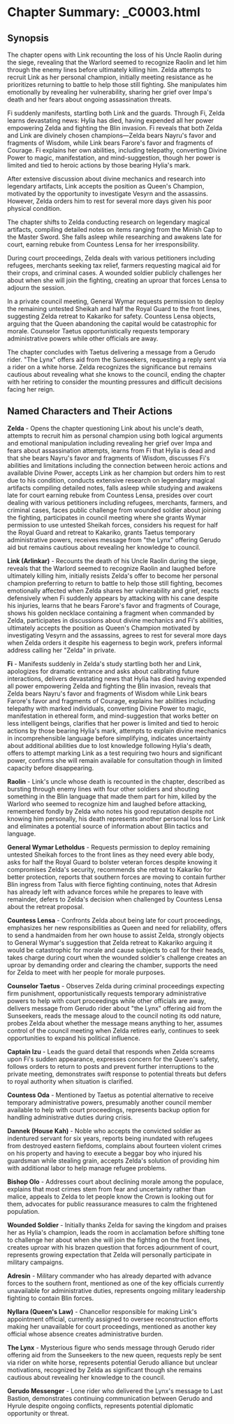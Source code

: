 # Chapter Summary: _C0003.html

## Synopsis

The chapter opens with Link recounting the loss of his Uncle Raolin during the siege, revealing that the Warlord seemed to recognize Raolin and let him through the enemy lines before ultimately killing him. Zelda attempts to recruit Link as her personal champion, initially meeting resistance as he prioritizes returning to battle to help those still fighting. She manipulates him emotionally by revealing her vulnerability, sharing her grief over Impa's death and her fears about ongoing assassination threats.

Fi suddenly manifests, startling both Link and the guards. Through Fi, Zelda learns devastating news: Hylia has died, having expended all her power empowering Zelda and fighting the Blin invasion. Fi reveals that both Zelda and Link are divinely chosen champions—Zelda bears Nayru's favor and fragments of Wisdom, while Link bears Farore's favor and fragments of Courage. Fi explains her own abilities, including telepathy, converting Divine Power to magic, manifestation, and mind-suggestion, though her power is limited and tied to heroic actions by those bearing Hylia's mark.

After extensive discussion about divine mechanics and research into legendary artifacts, Link accepts the position as Queen's Champion, motivated by the opportunity to investigate Vesyrn and the assassins. However, Zelda orders him to rest for several more days given his poor physical condition.

The chapter shifts to Zelda conducting research on legendary magical artifacts, compiling detailed notes on items ranging from the Minish Cap to the Master Sword. She falls asleep while researching and awakens late for court, earning rebuke from Countess Lensa for her irresponsibility.

During court proceedings, Zelda deals with various petitioners including refugees, merchants seeking tax relief, farmers requesting magical aid for their crops, and criminal cases. A wounded soldier publicly challenges her about when she will join the fighting, creating an uproar that forces Lensa to adjourn the session.

In a private council meeting, General Wymar requests permission to deploy the remaining untested Sheikah and half the Royal Guard to the front lines, suggesting Zelda retreat to Kakariko for safety. Countess Lensa objects, arguing that the Queen abandoning the capital would be catastrophic for morale. Counselor Taetus opportunistically requests temporary administrative powers while other officials are away.

The chapter concludes with Taetus delivering a message from a Gerudo rider. "The Lynx" offers aid from the Sunseekers, requesting a reply sent via a rider on a white horse. Zelda recognizes the significance but remains cautious about revealing what she knows to the council, ending the chapter with her retiring to consider the mounting pressures and difficult decisions facing her reign.

## Named Characters and Their Actions

**Zelda** - Opens the chapter questioning Link about his uncle's death, attempts to recruit him as personal champion using both logical arguments and emotional manipulation including revealing her grief over Impa and fears about assassination attempts, learns from Fi that Hylia is dead and that she bears Nayru's favor and fragments of Wisdom, discusses Fi's abilities and limitations including the connection between heroic actions and available Divine Power, accepts Link as her champion but orders him to rest due to his condition, conducts extensive research on legendary magical artifacts compiling detailed notes, falls asleep while studying and awakens late for court earning rebuke from Countess Lensa, presides over court dealing with various petitioners including refugees, merchants, farmers, and criminal cases, faces public challenge from wounded soldier about joining the fighting, participates in council meeting where she grants Wymar permission to use untested Sheikah forces, considers his request for half the Royal Guard and retreat to Kakariko, grants Taetus temporary administrative powers, receives message from "the Lynx" offering Gerudo aid but remains cautious about revealing her knowledge to council.

**Link (Arlinkar)** - Recounts the death of his Uncle Raolin during the siege, reveals that the Warlord seemed to recognize Raolin and laughed before ultimately killing him, initially resists Zelda's offer to become her personal champion preferring to return to battle to help those still fighting, becomes emotionally affected when Zelda shares her vulnerability and grief, reacts defensively when Fi suddenly appears by attacking with his cane despite his injuries, learns that he bears Farore's favor and fragments of Courage, shows his golden necklace containing a fragment when commanded by Zelda, participates in discussions about divine mechanics and Fi's abilities, ultimately accepts the position as Queen's Champion motivated by investigating Vesyrn and the assassins, agrees to rest for several more days when Zelda orders it despite his eagerness to begin work, prefers informal address calling her "Zelda" in private.

**Fi** - Manifests suddenly in Zelda's study startling both her and Link, apologizes for dramatic entrance and asks about calibrating future interactions, delivers devastating news that Hylia has died having expended all power empowering Zelda and fighting the Blin invasion, reveals that Zelda bears Nayru's favor and fragments of Wisdom while Link bears Farore's favor and fragments of Courage, explains her abilities including telepathy with marked individuals, converting Divine Power to magic, manifestation in ethereal form, and mind-suggestion that works better on less intelligent beings, clarifies that her power is limited and tied to heroic actions by those bearing Hylia's mark, attempts to explain divine mechanics in incomprehensible language before simplifying, indicates uncertainty about additional abilities due to lost knowledge following Hylia's death, offers to attempt marking Link as a test requiring two hours and significant power, confirms she will remain available for consultation though in limited capacity before disappearing.

**Raolin** - Link's uncle whose death is recounted in the chapter, described as bursting through enemy lines with four other soldiers and shouting something in the Blin language that made them part for him, killed by the Warlord who seemed to recognize him and laughed before attacking, remembered fondly by Zelda who notes his good reputation despite not knowing him personally, his death represents another personal loss for Link and eliminates a potential source of information about Blin tactics and language.

**General Wymar Letholdus** - Requests permission to deploy remaining untested Sheikah forces to the front lines as they need every able body, asks for half the Royal Guard to bolster veteran forces despite knowing it compromises Zelda's security, recommends she retreat to Kakariko for better protection, reports that southern forces are moving to contain further Blin ingress from Talus with fierce fighting continuing, notes that Adresin has already left with advance forces while he prepares to leave with remainder, defers to Zelda's decision when challenged by Countess Lensa about the retreat proposal.

**Countess Lensa** - Confronts Zelda about being late for court proceedings, emphasizes her new responsibilities as Queen and need for reliability, offers to send a handmaiden from her own house to assist Zelda, strongly objects to General Wymar's suggestion that Zelda retreat to Kakariko arguing it would be catastrophic for morale and cause subjects to call for their heads, takes charge during court when the wounded soldier's challenge creates an uproar by demanding order and clearing the chamber, supports the need for Zelda to meet with her people for morale purposes.

**Counselor Taetus** - Observes Zelda during criminal proceedings expecting firm punishment, opportunistically requests temporary administrative powers to help with court proceedings while other officials are away, delivers message from Gerudo rider about "the Lynx" offering aid from the Sunseekers, reads the message aloud to the council noting its odd nature, probes Zelda about whether the message means anything to her, assumes control of the council meeting when Zelda retires early, continues to seek opportunities to expand his political influence.

**Captain Izu** - Leads the guard detail that responds when Zelda screams upon Fi's sudden appearance, expresses concern for the Queen's safety, follows orders to return to posts and prevent further interruptions to the private meeting, demonstrates swift response to potential threats but defers to royal authority when situation is clarified.

**Countess Oda** - Mentioned by Taetus as potential alternative to receive temporary administrative powers, presumably another council member available to help with court proceedings, represents backup option for handling administrative duties during crisis.

**Dannek (House Kah)** - Noble who accepts the convicted soldier as indentured servant for six years, reports being inundated with refugees from destroyed eastern fiefdoms, complains about fourteen violent crimes on his property and having to execute a beggar boy who injured his guardsman while stealing grain, accepts Zelda's solution of providing him with additional labor to help manage refugee problems.

**Bishop Olo** - Addresses court about declining morale among the populace, explains that most crimes stem from fear and uncertainty rather than malice, appeals to Zelda to let people know the Crown is looking out for them, advocates for public reassurance measures to calm the frightened population.

**Wounded Soldier** - Initially thanks Zelda for saving the kingdom and praises her as Hylia's champion, leads the room in acclamation before shifting tone to challenge her about when she will join the fighting on the front lines, creates uproar with his brazen question that forces adjournment of court, represents growing expectation that Zelda will personally participate in military campaigns.

**Adresin** - Military commander who has already departed with advance forces to the southern front, mentioned as one of the key officials currently unavailable for administrative duties, represents ongoing military leadership fighting to contain Blin forces.

**Nyllara (Queen's Law)** - Chancellor responsible for making Link's appointment official, currently assigned to oversee reconstruction efforts making her unavailable for court proceedings, mentioned as another key official whose absence creates administrative burden.

**The Lynx** - Mysterious figure who sends message through Gerudo rider offering aid from the Sunseekers to the new queen, requests reply be sent via rider on white horse, represents potential Gerudo alliance but unclear motivations, recognized by Zelda as significant though she remains cautious about revealing her knowledge to the council.

**Gerudo Messenger** - Lone rider who delivered the Lynx's message to Last Bastion, demonstrates continuing communication between Gerudo and Hyrule despite ongoing conflicts, represents potential diplomatic opportunity or threat.
